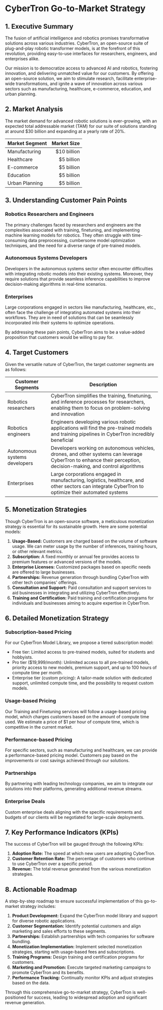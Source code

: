 # CyberTron Go-to-Market Strategy

## 1. Executive Summary

The fusion of artificial intelligence and robotics promises transformative solutions across various industries. CyberTron, an open-source suite of plug-and-play robotic transformer models, is at the forefront of this revolution, providing easy-to-use interfaces for researchers, engineers, and enterprises alike.

Our mission is to democratize access to advanced AI and robotics, fostering innovation, and delivering unmatched value for our customers. By offering an open-source solution, we aim to stimulate research, facilitate enterprise-wide transformations, and ignite a wave of innovation across various sectors such as manufacturing, healthcare, e-commerce, education, and urban planning.

## 2. Market Analysis

The market demand for advanced robotic solutions is ever-growing, with an expected total addressable market (TAM) for our suite of solutions standing at around $30 billion and expanding at a yearly rate of 20%.

| Market Segment   | Market Size   | 
| -------------    |--------------:| 
| Manufacturing    | $10 billion   |
| Healthcare       | $5 billion    |
| E-commerce       | $5 billion    |
| Education        | $5 billion    |
| Urban Planning   | $5 billion    |

## 3. Understanding Customer Pain Points

### Robotics Researchers and Engineers
The primary challenges faced by researchers and engineers are the complexities associated with training, finetuning, and implementing machine learning models for robotics. They often struggle with time-consuming data preprocessing, cumbersome model optimization techniques, and the need for a diverse range of pre-trained models.

### Autonomous Systems Developers
Developers in the autonomous systems sector often encounter difficulties with integrating robotic models into their existing systems. Moreover, they require solutions that provide seamless inference capabilities to improve decision-making algorithms in real-time scenarios.

### Enterprises
Large corporations engaged in sectors like manufacturing, healthcare, etc., often face the challenge of integrating automated systems into their workflows. They are in need of solutions that can be seamlessly incorporated into their systems to optimize operations.

By addressing these pain points, CyberTron aims to be a value-added proposition that customers would be willing to pay for.

## 4. Target Customers

Given the versatile nature of CyberTron, the target customer segments are as follows:

| Customer Segments | Description |
| ----------------- | ----------- |
| Robotics researchers | CyberTron simplifies the training, finetuning, and inference processes for researchers, enabling them to focus on problem-solving and innovation |
| Robotics engineers | Engineers developing various robotic applications will find the pre-trained models and training pipelines in CyberTron incredibly beneficial |
| Autonomous systems developers | Developers working on autonomous vehicles, drones, and other systems can leverage CyberTron to enhance their perception, decision-making, and control algorithms |
| Enterprises | Large corporations engaged in manufacturing, logistics, healthcare, and other sectors can integrate CyberTron to optimize their automated systems |

## 5. Monetization Strategies

Though CyberTron is an open-source software, a meticulous monetization strategy is essential for its sustainable growth. Here are some potential models:

1. **Usage-Based:** Customers are charged based on the volume of software usage. We can meter usage by the number of inferences, training hours, or other relevant metrics.
2. **Subscription:** A fixed monthly or annual fee provides access to premium features or advanced versions of the models.
3. **Enterprise Licenses:** Customized packages based on specific needs are offered to large businesses.
4. **Partnerships:** Revenue generation through bundling CyberTron with other tech companies' offerings.
5. **Consultation and Support:** Paid consultation and support services to aid businesses in integrating and utilizing CyberTron effectively.
6. **Training and Certification:** Paid training and certification programs for individuals and businesses aiming to acquire expertise in CyberTron.

## 6. Detailed Monetization Strategy

### Subscription-based Pricing
For our CyberTron Model Library, we propose a tiered subscription model:

* Free tier: Limited access to pre-trained models, suited for students and hobbyists.
* Pro tier ($19,999/month): Unlimited access to all pre-trained models, priority access to new models, premium support, and up to 100 hours of compute time per month.
* Enterprise tier (custom pricing): A tailor-made solution with dedicated support, unlimited compute time, and the possibility to request custom models.

### Usage-based Pricing
Our Training and Finetuning services will follow a usage-based pricing model, which charges customers based on the amount of compute time used. We estimate a price of $1 per hour of compute time, which is competitive in the current market.

### Performance-based Pricing
For specific sectors, such as manufacturing and healthcare, we can provide a performance-based pricing model. Customers pay based on the improvements or cost savings achieved through our solutions.

### Partnerships
By partnering with leading technology companies, we aim to integrate our solutions into their platforms, generating additional revenue streams.

### Enterprise Deals
Custom enterprise deals aligning with the specific requirements and budgets of our clients will be negotiated for large-scale deployments.

## 7. Key Performance Indicators (KPIs)

The success of CyberTron will be gauged through the following KPIs:

1. **Adoption Rate:** The speed at which new users are adopting CyberTron.
2. **Customer Retention Rate:** The percentage of customers who continue to use CyberTron over a specific period.
3. **Revenue:** The total revenue generated from the various monetization strategies.

## 8. Actionable Roadmap

A step-by-step roadmap to ensure successful implementation of this go-to-market strategy includes:

1. **Product Development:** Expand the CyberTron model library and support for diverse robotic applications.
2. **Customer Segmentation:** Identify potential customers and align marketing and sales efforts to these segments.
3. **Partnerships:** Establish partnerships with tech companies for software bundling.
4. **Monetization Implementation:** Implement selected monetization strategies, starting with usage-based fees and subscriptions.
5. **Training Programs:** Design training and certification programs for customers.
6. **Marketing and Promotion:** Execute targeted marketing campaigns to promote CyberTron and its benefits.
7. **Performance Tracking:** Continually monitor KPIs and adjust strategies based on the data.

Through this comprehensive go-to-market strategy, CyberTron is well-positioned for success, leading to widespread adoption and significant revenue generation.